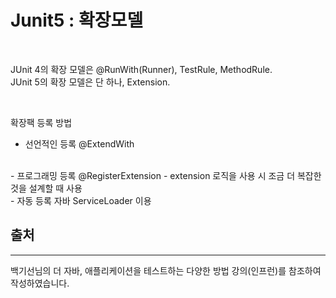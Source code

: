 # Junit5 : 확장모델

<br>

JUnit 4의 확장 모델은 @RunWith(Runner), TestRule, MethodRule.
<br>
JUnit 5의 확장 모델은 단 하나, Extension.

<br>

확장팩 등록 방법
<br>
- 선언적인 등록 @ExtendWith
<br>
- 프로그래밍 등록 @RegisterExtension
    - extension 로직을 사용 시 조금 더 복잡한 것을 설계할 때 사용
<br>
- 자동 등록 자바 ServiceLoader 이용

<br>


## 출처 
---
백기선님의 더 자바, 애플리케이션을 테스트하는 다양한 방법 강의(인프런)를 참조하여 작성하였습니다.